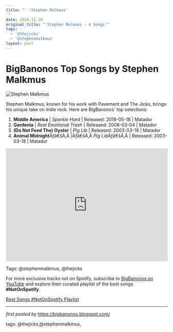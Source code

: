 ```yaml
---
title: "' 'Stephen Malkmus'
'"
date: 2024-12-20
original_title: "'Stephen Malkmus - 4 Songs'"
tags:
  - '@thejicks'
  - '@stephenmalkmus'
layout: post
---
```

<h1>BigBanonos Top Songs by Stephen Malkmus</h1>
<img alt="Stephen Malkmus" src="https://www.rollingstone.com/wp-content/uploads/2018/06/stephen-malkmus-my-life-in-15-songs-6cd56fd4-0316-4508-a2a6-c8e1dcbe139d.jpg?w=1581&h=1054&crop=1" /> <p>Stephen Malkmus, known for his work with Pavement and The Jicks, brings his unique take on indie rock. Here are BigBanonos' top selections:</p> <ol> <li><strong>Middle America</strong> | <em>Sparkle Hard</em> | Released: 2018-05-18 | Matador</li> <li><strong>Gardenia</strong> | <em>Real Emotional Trash</em> | Released: 2008-03-04 | Matador</li> <li><strong>(Do Not Feed The) Oyster</strong> | <em>Pig Lib</em> | Released: 2003-03-18 | Matador</li><li><strong>Animal Midnight</strong>Ãƒâ€šÃ‚Â |Ãƒâ€šÃ‚Â <em>Pig Lib</em>Ãƒâ€šÃ‚Â | Released: 2003-03-18 | Matador</li>
</ol> <div> <iframe allow="autoplay; clipboard-write; encrypted-media; fullscreen; picture-in-picture" frameborder="0" height="352" loading="lazy" src="https://open.spotify.com/embed/playlist/2Q0oG0kBXUFuLj2MpdxelP?utm_source=generator" width="100%"></iframe>
</div>
<p>Tags: @stephenmalkmus, @thejicks</p>


<!--Subscribe and Playlist Links-->
<div>
    <p>For more exclusive tracks not on Spotify, subscribe to <a href="https://www.youtube.com/@BigBanonos" target="_blank">BigBanonos on YouTube</a> and explore their curated playlist of the best songs <strong>#NotOnSpotify</strong>.</p>
    <p><a href="https://www.youtube.com/playlist?list=PLtuNtuTatqI0kFahUCbtbfenC_ET5O_tr" target="_blank">Best Songs #NotOnSpotify Playlist<br /></a></p></div>

<hr />

<p><em>first posted by</em> <a href="https://bigbanonos.blogspot.com/" rel="noopener" target="_new">https://bigbanonos.blogspot.com/</a></p>

<p>tags: @thejicks,@stephenmalkmus,</p>
